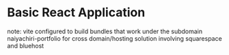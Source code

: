 # Basic React Application

note: vite configured to build bundles that work under the subdomain naiyachiri-portfolio for cross domain/hosting solution involving
squarespace and bluehost